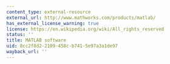 ```yaml
---
content_type: external-resource
external_url: http://www.mathworks.com/products/matlab/
has_external_license_warning: true
license: https://en.wikipedia.org/wiki/All_rights_reserved
status: ''
title: MATLAB software
uid: 8cc2f8d2-2109-458c-b741-5e97a3a1de97
wayback_url: ''
---
```

